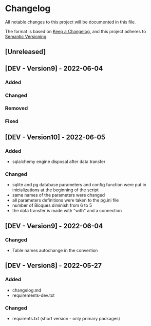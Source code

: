 # Changelog
All notable changes to this project will be documented in this file.

The format is based on [Keep a Changelog](https://keepachangelog.com/en/1.0.0/),
and this project adheres to [Semantic Versioning](https://semver.org/spec/v2.0.0.html).

## [Unreleased]

## [DEV - Version9] - 2022-06-04
### Added
### Changed
### Removed
### Fixed
## [DEV - Version10] - 2022-06-05
### Added
- sqlalchemy engine disposal after data transfer
### Changed
- sqlite and pg database parameters and config function were put in inicializations at the beginning of the script
- same names of the parameters were changed
- all parameters definitions were taken to the pg.ini file
- number of Bloques diminish from 6 to 5
- the data transfer is made with "with" and a connection

## [DEV - Version9] - 2022-06-04
### Changed
- Table names autochange in the convertion

## [DEV - Version8] - 2022-05-27
### Added
- changelog.md
- requirements-dev.txt
### Changed
- requirents.txt (short version - only primary packages)
